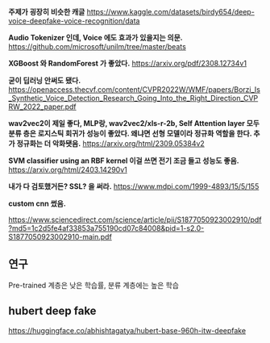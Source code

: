 __주제가 굉장히 비슷한 캐글__
https://www.kaggle.com/datasets/birdy654/deep-voice-deepfake-voice-recognition/data

__Audio Tokenizer 인데, Voice 에도 효과가 있을지는 의문.__
https://github.com/microsoft/unilm/tree/master/beats

__XGBoost 와 RandomForest 가 좋았다.__
https://arxiv.org/pdf/2308.12734v1

__굳이 딥러닝 안써도 됐다.__
https://openaccess.thecvf.com/content/CVPR2022W/WMF/papers/Borzi_Is_Synthetic_Voice_Detection_Research_Going_Into_the_Right_Direction_CVPRW_2022_paper.pdf


__wav2vec2이 제일 좋다, MLP랑, wav2vec2/xls-r-2b, Self Attention layer 모두 분류 층은 로지스틱 회귀가 성능이 좋았다. 왜냐면 선형 모델이라 정규화 역할을 한다. 추가 정규화는 더 악화됏음.__
https://arxiv.org/html/2309.05384v2

__SVM classifier using an RBF kernel 이걸 쓰면 전기 조금 들고 성능도 좋음.__
https://arxiv.org/html/2403.14290v1

__내가 다 검토했거든? SSL? 을 써라.__
https://www.mdpi.com/1999-4893/15/5/155

__custom cnn 썼음.__



https://www.sciencedirect.com/science/article/pii/S1877050923002910/pdf?md5=1c2d5fe4af33853a755190cd07c84008&pid=1-s2.0-S1877050923002910-main.pdf


## 연구


Pre-trained 계층은 낮은 학습률, 분류 계층에는 높은 학습


## hubert deep fake

https://huggingface.co/abhishtagatya/hubert-base-960h-itw-deepfake
